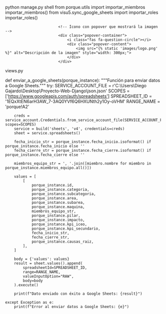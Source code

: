 python manage.py shell
from porque.utils import importar_miembros
importar_miembros()
from visu5.sync_google_sheets import importar_roles
importar_roles()







                            <!-- Ícono con popover que mostrará la imagen -->
                            <div class="popover-container">
                                <i class="fas fa-question-circle"></i>
                                <div class="popover-content">
                                    <img src="{% static 'images/logo.png' %}" alt="Descripción de la imagen" style="width: 300px;">
                                </div>
                            </div>


views.py

def enviar_a_google_sheets(porque_instance):
    """Función para enviar datos a Google Sheets."""
    try:
        SERVICE_ACCOUNT_FILE = r'C:\Users\Diego Gajardo\Desktop\Proyecto-Web-Django\json.json'
        SCOPES = ['https://www.googleapis.com/auth/spreadsheets']
        SPREADSHEET_ID = '1EQxXtEN6arH3AW_7-3AQ0YVf6Q6HXUNth2y1Oy-oVHM'
        RANGE_NAME = 'porque!A2'

        creds = service_account.Credentials.from_service_account_file(SERVICE_ACCOUNT_FILE, scopes=SCOPES)
        service = build('sheets', 'v4', credentials=creds)
        sheet = service.spreadsheets()

        fecha_inicio_str = porque_instance.fecha_inicio.isoformat() if porque_instance.fecha_inicio else ''
        fecha_cierre_str = porque_instance.fecha_cierre.isoformat() if porque_instance.fecha_cierre else ''

        miembros_equipo_str = ', '.join([miembro.nombre for miembro in porque_instance.miembros_equipo.all()])

        values = [
            [
                porque_instance.id,
                porque_instance.categoria,
                porque_instance.subcategoria,
                porque_instance.area,
                porque_instance.subarea,
                porque_instance.maquina,
                miembros_equipo_str,
                porque_instance.pilar,
                porque_instance.impacto,
                porque_instance.kpi_iceo,
                porque_instance.kpi_secundario,
                fecha_inicio_str,
                fecha_cierre_str,
                porque_instance.causas_raiz,
            ],
        ]

        body = {'values': values}
        result = sheet.values().append(
            spreadsheetId=SPREADSHEET_ID,
            range=RANGE_NAME,
            valueInputOption="RAW",
            body=body
        ).execute()

        print(f"Dato enviado con éxito a Google Sheets: {result}")

    except Exception as e:
        print(f"Error al enviar datos a Google Sheets: {e}")
